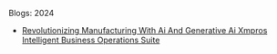 Blogs: 2024

* [Revolutionizing Manufacturing With Ai And Generative Ai Xmpros Intelligent Business Operations Suite](resources/faqs/external-content/blogs/2024/revolutionizing-manufacturing-with-ai-and-generative-ai-xmpros-intelligent-business-operations-suite.md)
